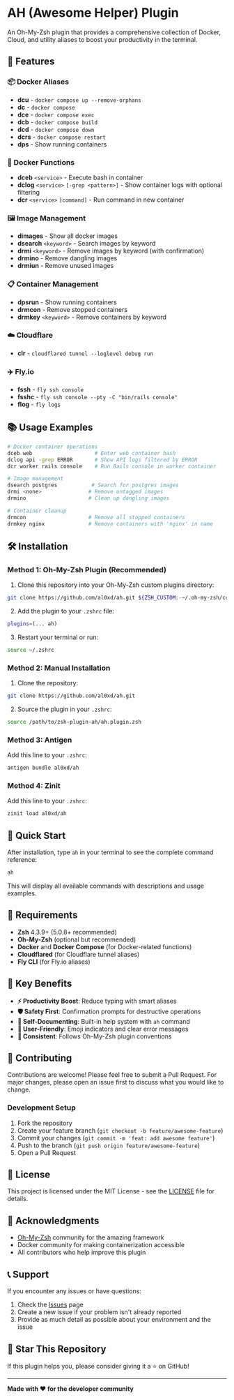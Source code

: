 # AH (Awesome Helper) Plugin

An Oh-My-Zsh plugin that provides a comprehensive collection of Docker, Cloud, and utility aliases to boost your productivity in the terminal.

## 🚀 Features

### 📦 Docker Aliases
- **dcu** - `docker compose up --remove-orphans`
- **dc** - `docker compose`
- **dce** - `docker compose exec`
- **dcb** - `docker compose build`
- **dcd** - `docker compose down`
- **dcrs** - `docker compose restart`
- **dps** - Show running containers

### 🐳 Docker Functions
- **dceb** `<service>` - Execute bash in container
- **dclog** `<service>` `[-grep <pattern>]` - Show container logs with optional filtering
- **dcr** `<service>` `[command]` - Run command in new container

### 🖼️ Image Management
- **dimages** - Show all docker images
- **dsearch** `<keyword>` - Search images by keyword
- **drmi** `<keyword>` - Remove images by keyword (with confirmation)
- **drmino** - Remove dangling images
- **drmiun** - Remove unused images

### 📋 Container Management
- **dpsrun** - Show running containers
- **drmcon** - Remove stopped containers
- **drmkey** `<keyword>` - Remove containers by keyword

### ☁️ Cloudflare
- **clr** - `cloudflared tunnel --loglevel debug run`

### ✈️ Fly.io
- **fssh** - `fly ssh console`
- **fsshc** - `fly ssh console --pty -C "bin/rails console"`
- **flog** - `fly logs`

## 📚 Usage Examples

```bash
# Docker container operations
dceb web                    # Enter web container bash
dclog api -grep ERROR       # Show API logs filtered by ERROR
dcr worker rails console    # Run Rails console in worker container

# Image management
dsearch postgres           # Search for postgres images
drmi <none>               # Remove untagged images
drmino                    # Clean up dangling images

# Container cleanup
drmcon                    # Remove all stopped containers
drmkey nginx              # Remove containers with 'nginx' in name
```

## 🛠️ Installation

### Method 1: Oh-My-Zsh Plugin (Recommended)

1. Clone this repository into your Oh-My-Zsh custom plugins directory:
```bash
git clone https://github.com/al0xd/ah.git ${ZSH_CUSTOM:-~/.oh-my-zsh/custom}/plugins/ah
```

2. Add the plugin to your `.zshrc` file:
```bash
plugins=(... ah)
```

3. Restart your terminal or run:
```bash
source ~/.zshrc
```

### Method 2: Manual Installation

1. Clone the repository:
```bash
git clone https://github.com/al0xd/ah.git
```

2. Source the plugin in your `.zshrc`:
```bash
source /path/to/zsh-plugin-ah/ah.plugin.zsh
```

### Method 3: Antigen

Add this line to your `.zshrc`:
```bash
antigen bundle al0xd/ah
```

### Method 4: Zinit

Add this line to your `.zshrc`:
```bash
zinit load al0xd/ah
```

## 🎯 Quick Start

After installation, type `ah` in your terminal to see the complete command reference:

```bash
ah
```

This will display all available commands with descriptions and usage examples.

## 🔧 Requirements

- **Zsh** 4.3.9+ (5.0.8+ recommended)
- **Oh-My-Zsh** (optional but recommended)
- **Docker** and **Docker Compose** (for Docker-related functions)
- **Cloudflared** (for Cloudflare tunnel aliases)
- **Fly CLI** (for Fly.io aliases)

## 🌟 Key Benefits

- **⚡ Productivity Boost**: Reduce typing with smart aliases
- **🛡️ Safety First**: Confirmation prompts for destructive operations
- **📖 Self-Documenting**: Built-in help system with `ah` command
- **🎨 User-Friendly**: Emoji indicators and clear error messages
- **🔄 Consistent**: Follows Oh-My-Zsh plugin conventions

## 🤝 Contributing

Contributions are welcome! Please feel free to submit a Pull Request. For major changes, please open an issue first to discuss what you would like to change.

### Development Setup

1. Fork the repository
2. Create your feature branch (`git checkout -b feature/awesome-feature`)
3. Commit your changes (`git commit -m 'feat: add awesome feature'`)
4. Push to the branch (`git push origin feature/awesome-feature`)
5. Open a Pull Request

## 📄 License

This project is licensed under the MIT License - see the [LICENSE](LICENSE) file for details.

## 🙏 Acknowledgments

- [Oh-My-Zsh](https://ohmyz.sh/) community for the amazing framework
- Docker community for making containerization accessible
- All contributors who help improve this plugin

## 📞 Support

If you encounter any issues or have questions:

1. Check the [Issues](https://github.com/your-username/zsh-plugin-ah/issues) page
2. Create a new issue if your problem isn't already reported
3. Provide as much detail as possible about your environment and the issue

## 🎉 Star This Repository

If this plugin helps you, please consider giving it a ⭐ on GitHub!

---

**Made with ❤️ for the developer community**
